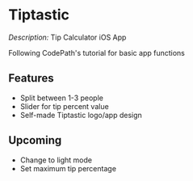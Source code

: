 # Tiptastic
*Description:* Tip Calculator iOS App

Following CodePath's tutorial for basic app functions

## Features
- Split between 1-3 people
- Slider for tip percent value
- Self-made Tiptastic logo/app design

## Upcoming
- Change to light mode
- Set maximum tip percentage
